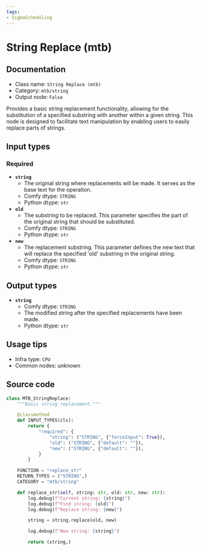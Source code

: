 ```yaml
---
tags:
- SigmaScheduling
---
```


# String Replace (mtb)
## Documentation
- Class name: `String Replace (mtb)`
- Category: `mtb/string`
- Output node: `False`

Provides a basic string replacement functionality, allowing for the substitution of a specified substring with another within a given string. This node is designed to facilitate text manipulation by enabling users to easily replace parts of strings.
## Input types
### Required
- **`string`**
    - The original string where replacements will be made. It serves as the base text for the operation.
    - Comfy dtype: `STRING`
    - Python dtype: `str`
- **`old`**
    - The substring to be replaced. This parameter specifies the part of the original string that should be substituted.
    - Comfy dtype: `STRING`
    - Python dtype: `str`
- **`new`**
    - The replacement substring. This parameter defines the new text that will replace the specified 'old' substring in the original string.
    - Comfy dtype: `STRING`
    - Python dtype: `str`
## Output types
- **`string`**
    - Comfy dtype: `STRING`
    - The modified string after the specified replacements have been made.
    - Python dtype: `str`
## Usage tips
- Infra type: `CPU`
- Common nodes: unknown


## Source code
```python
class MTB_StringReplace:
    """Basic string replacement."""

    @classmethod
    def INPUT_TYPES(cls):
        return {
            "required": {
                "string": ("STRING", {"forceInput": True}),
                "old": ("STRING", {"default": ""}),
                "new": ("STRING", {"default": ""}),
            }
        }

    FUNCTION = "replace_str"
    RETURN_TYPES = ("STRING",)
    CATEGORY = "mtb/string"

    def replace_str(self, string: str, old: str, new: str):
        log.debug(f"Current string: {string}")
        log.debug(f"Find string: {old}")
        log.debug(f"Replace string: {new}")

        string = string.replace(old, new)

        log.debug(f"New string: {string}")

        return (string,)

```
